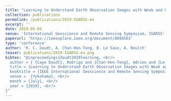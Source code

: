 ```yaml
---
title: "Learning to Understand Earth Observation Images with Weak and Unreliable Ground Truth"
collection: publications
permalink: /publications/2019-IGARSS-eo
excerpt: ''
date: 2019-05-01
venue: 'International Geoscience and Remote Sensing Symposium, IGARSS'
paperurl: 'https://ieeexplore.ieee.org/document/8898563'
type: 'conference'
author: 'R. C. Daudt, A. Chan-Hon-Tong, B. Le Saux, A. Boulch'
teaser: publications/2019-IGARSS-eo.png 
bibtex: "@inproceedings{daudt2019learning, <br/>
  author = { {Caye Daudt}, Rodrigo and {Chan-Hon-Tong}, Adrien and {Le Saux}, Bertrand and Boulch, Alexandre}, <br/>
  title = {Learning to Understand Earth Observation Images with Weak and Unreliable Ground Truth}, <br/>
  booktitle = {IEEE International Geoscience and Remote Sensing Symposium (IGARSS)}, <br/>
  venue =  {Yokohama}, <br/>
  month = {July}, <br/>
  year = {2019}, <br/>
}"
---
```


